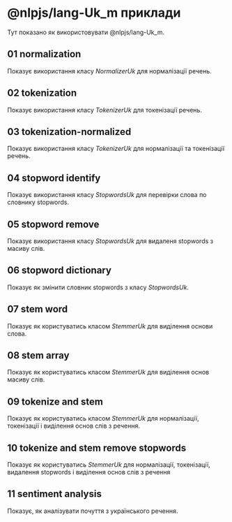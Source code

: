 # @nlpjs/lang-Uk_m приклади

Тут показано як використовувати @nlpjs/lang-Uk_m.

## 01 normalization
Показує використання класу _NormalizerUk_ для нормалізації речень.

## 02 tokenization
Показує використання класу _TokenizerUk_ для токенізації речень.

## 03 tokenization-normalized
Показує використання класу _TokenizerUk_  для нормалізації та токенізації речень.

## 04 stopword identify
Показує використання класу _StopwordsUk_  для перевірки слова по словнику stopwords.

## 05 stopword remove
Показує використання класу _StopwordsUk_  для видаленя stopwords з масиву слів.

## 06 stopword dictionary
Показує як змінити словник stopwords з класу _StopwordsUk_.

## 07 stem word
Показує як користуватись класом _StemmerUk_  для виділення основи слова.

## 08 stem array
Показує як користуватись класом _StemmerUk_  для виділення основ масиву слів.

## 09 tokenize and stem
Показує як користуватись класом _StemmerUk_  для нормалізації, токенізації і виділення основ слів з речення.

## 10 tokenize and stem remove stopwords
Показує як користуватись _StemmerUk_  для нормалізації, токенізації, видалення stopwords і виділення основ слів з речення

## 11 sentiment analysis
Показує, як аналізувати почуття з українського речення.
